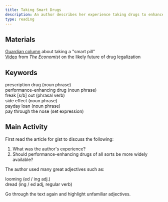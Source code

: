 ```yaml
---
title: Taking Smart Drugs
description: An author describes her experience taking drugs to enhance her mental performance
type: reading
---
```


## Materials

[Guardian column][0] about taking a "smart pill"  
[Video][1] from *The Economist* on the likely future of drug legalization  

## Keywords

prescription drug (noun phrase)  
performance-enhancing drug (noun phrase)  
freak [s/b] out (phrasal verb)  
side effect (noun phrase)  
payday loan (noun phrase)  
pay through the nose (set expression)  

## Main Activity

First read the article for gist to discuss the following:

1. What was the author's experience?
2. Should performance-enhancing drugs of all sorts be more widely available?

The author used many great adjectives such as:

looming (ed / ing adj.)  
dread (ing / ed adj, regular verb)  

Go through the text again and highlight unfamiliar adjectives.

[0]: ttps://www.theguardian.com/commentisfree/2016/oct/31/i-took-a-prescription-pill-to-get-a-lot-of-work-done-quickly-heres-what-happened
[1]: https://www.youtube.com/watch?v=j5T-LYTPRVs&feature=youtu.be
